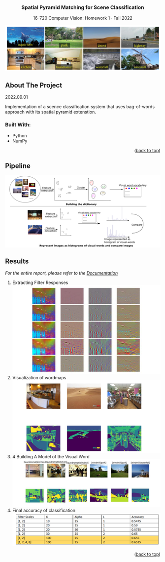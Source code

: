 <!--https://github.com/othneildrew/Best-README-Template-->
<a name="readme-top"></a>

<div align="center">
  <h3 align="center">Spatial Pyramid Matching for Scene Classification</h3>
  <p align="center">
    16-720 Computer Vision: Homework 1 · Fall 2022
  </p>
</div>

![image](./img/hw1_main.png)
<!-- ABOUT THE PROJECT -->
## About The Project

2022.09.01

Implementation of a scence classification system that uses bag-of-words approach with its spatial pyramid extenstion. 

### Built With: 
* Python 
* NumPy

<p align="right">(<a href="#readme-top">back to top</a>)</p>


## Pipeline

![image](./img/hw1_1.png)

<!-- Results  -->
## Results 

_For the entire report, please refer to the [Documentation](https://example.com)_


1. Extracting Filter Responses
![image](./img/hw1_2.png)
2. Visualization of wordmaps 
![image](./img/hw1_3.png)
3. 4 Building A Model of the Visual Word
![image](./img/hw1_4.png)
4. Final accuracy of classification
![image](./img/hw1_5.png)


<p align="right">(<a href="#readme-top">back to top</a>)</p>